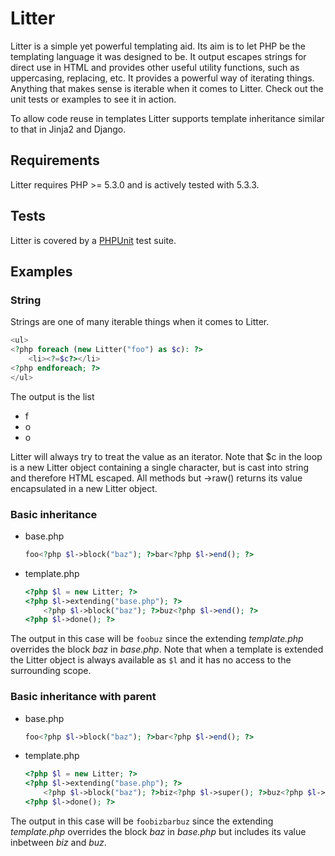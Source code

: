 Litter
======
Litter is a simple yet powerful templating aid. Its aim is to let PHP be the templating language it was designed to be. It output escapes strings for direct use in HTML and provides other useful utility functions, such as uppercasing, replacing, etc. It provides a powerful way of iterating things. Anything that makes sense is iterable when it comes to Litter. Check out the unit tests or examples to see it in action.

To allow code reuse in templates Litter supports template inheritance similar to that in Jinja2 and Django.

Requirements
------------
Litter requires PHP >= 5.3.0 and is actively tested with 5.3.3.

Tests
-----
Litter is covered by a [PHPUnit](https://github.com/sebastianbergmann/phpunit) test suite.

Examples
--------
### String
Strings are one of many iterable things when it comes to Litter.

```php
<ul>
<?php foreach (new Litter("foo") as $c): ?>
	<li><?=$c?></li>
<?php endforeach; ?>
</ul>
```

The output is the list

*	f
*	o
*	o

Litter will always try to treat the value as an iterator. Note that $c in the loop is a new Litter object containing a single character, but is cast into string and therefore HTML escaped. All methods but ->raw() returns its value encapsulated in a new Litter object.

### Basic inheritance
*	base.php

	```php
	foo<?php $l->block("baz"); ?>bar<?php $l->end(); ?>
	```

*	template.php

	```php
	<?php $l = new Litter; ?>
	<?php $l->extending("base.php"); ?>
		<?php $l->block("baz"); ?>buz<?php $l->end(); ?>
	<?php $l->done(); ?>
	```

The output in this case will be `foobuz` since the extending _template.php_ overrides the block _baz_ in _base.php_. Note that when a template is extended the Litter object is always available as `$l` and it has no access to the surrounding scope.

### Basic inheritance with parent
*	base.php

	```php
	foo<?php $l->block("baz"); ?>bar<?php $l->end(); ?>
	```

*	template.php

	```php
	<?php $l = new Litter; ?>
	<?php $l->extending("base.php"); ?>
		<?php $l->block("baz"); ?>biz<?php $l->super(); ?>buz<?php $l->end(); ?>
	<?php $l->done(); ?>
	```

The output in this case will be `foobizbarbuz` since the extending _template.php_ overrides the block _baz_ in _base.php_ but includes its value inbetween _biz_ and _buz_.
